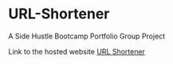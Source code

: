 # URL-Shortener
A Side Hustle Bootcamp Portfolio Group Project

Link to the hosted website [URL Shortener](https://web-url-shortener.netlify.app/)
